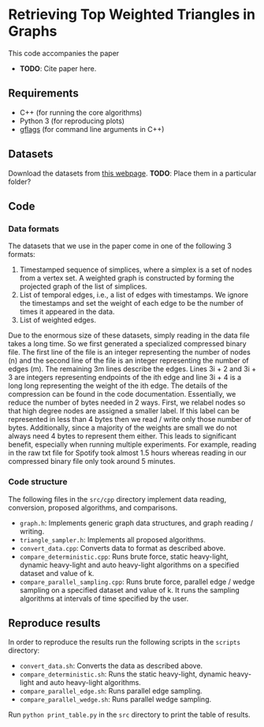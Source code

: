 # Retrieving Top Weighted Triangles in Graphs

This code accompanies the paper

* **TODO**: Cite paper here.

## Requirements

* C++ (for running the core algorithms)
* Python 3 (for reproducing plots)
* [gflags](https://github.com/gflags/gflags) (for command line arguments in C++)

## Datasets

Download the datasets from [this
webpage](http://www.cs.cornell.edu/~arb/data/index.html). **TODO**: Place
them in a particular folder?

## Code

### Data formats

The datasets that we use in the paper come in one of the following 3 formats:

1. Timestamped sequence of simplices, where a simplex is a set of nodes from a vertex set. A weighted graph is constructed by forming the projected graph of the list of simplices.
2. List of temporal edges, i.e., a list of edges with timestamps. We ignore the timestamps and set the weight of each edge to be the number of times it appeared in the data.
3. List of weighted edges.

Due to the enormous size of these datasets, simply reading in the data file
takes a long time. So we first generated a specialized compressed binary
file. The first line of the file is an integer representing the number of
nodes (n) and the second line of the file is an integer representing the
number of edges (m). The remaining 3m lines describe the edges. Lines 3i + 2
and 3i + 3 are integers representing endpoints of the ith edge and line 3i +
4 is a long long representing the weight of the ith edge. The details of the
compression can be found in the code documentation.
Essentially, we reduce the number of bytes needed in 2 ways. First, we relabel
nodes so that high degree nodes are assigned a smaller label. If this label
can be represented in less than 4 bytes then we read / write only those number
of bytes. Additionally, since a majority of the weights are small we do not
always need 4 bytes to represent them either. This leads to significant benefit,
especially when running multiple experiments. For example, reading in the raw txt
file for Spotify took almost 1.5 hours whereas reading in our compressed binary
file only took around 5 minutes.

### Code structure
The following files in the `src/cpp` directory implement data reading,
conversion, proposed algorithms, and comparisons.

* `graph.h`: Implements generic graph data structures, and graph reading / writing.
* `triangle_sampler.h`: Implements all proposed algorithms.
* `convert_data.cpp`: Converts data to format as described above.
* `compare_deterministic.cpp`: Runs brute force, static heavy-light, dynamic heavy-light and auto heavy-light algorithms on a specified dataset and value of k. 
* `compare_parallel_sampling.cpp`: Runs brute force, parallel edge / wedge sampling on a specified dataset and value of k. It runs the sampling algorithms at intervals of time specified by the user.

## Reproduce results

In order to reproduce the results run the following scripts in the `scripts` directory:
* `convert_data.sh`: Converts the data as described above.
* `compare_deterministic.sh`: Runs the static heavy-light, dynamic heavy-light and auto heavy-light algorithms.
* `compare_parallel_edge.sh`: Runs parallel edge sampling.
* `compare_parallel_wedge.sh`: Runs parallel wedge sampling.

Run `python print_table.py` in the `src` directory to print the table of results.
